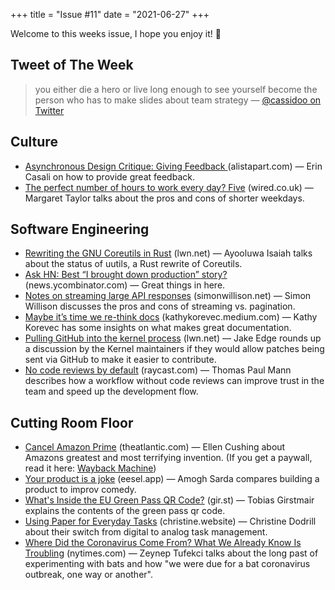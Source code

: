 +++
title = "Issue #11"
date = "2021-06-27"
+++

Welcome to this weeks issue, I hope you enjoy it! 🙌

## Tweet of The Week
> you either die a hero or live long enough to see yourself become the person who has to make slides about team strategy
> — [@cassidoo on Twitter](https://twitter.com/cassidoo/status/1408460539588755460)

## Culture
* [Asynchronous Design Critique: Giving Feedback
](https://alistapart.com/article/async-design-critique-giving-feedback/) (alistapart.com) — Erin Casali on how to provide great feedback.
* [The perfect number of hours to work every day? Five](https://www.wired.co.uk/article/working-day-time-five-hours) (wired.co.uk) — Margaret Taylor talks about the pros and cons of shorter weekdays.

## Software Engineering
* [Rewriting the GNU Coreutils in Rust](https://lwn.net/Articles/857599/) (lwn.net) — Ayooluwa Isaiah talks about the status of uutils, a Rust rewrite of Coreutils.
* [Ask HN: Best “I brought down production” story?](https://news.ycombinator.com/item?id=27644387) (news.ycombinator.com) — Great things in here.
* [Notes on streaming large API responses](https://simonwillison.net/2021/Jun/25/streaming-large-api-responses/) (simonwillison.net) — Simon Willison discusses the pros and cons of streaming vs. pagination.
* [Maybe it’s time we re-think docs](https://kathykorevec.medium.com/building-a-better-place-for-docs-197f92765409) (kathykorevec.medium.com) — Kathy Korevec has some insights on what makes great documentation.
* [Pulling GitHub into the kernel process](https://lwn.net/SubscriberLink/860607/6ee772207c6ce7c3/) (lwn.net) — Jake Edge rounds up a discussion by the Kernel maintainers if they would allow patches being sent via GitHub to make it easier to contribute.
* [No code reviews by default](https://raycast.com/blog/no-code-reviews-by-default/) (raycast.com) — Thomas Paul Mann describes how a workflow without code reviews can improve trust in the team and speed up the development flow. 

## Cutting Room Floor
* [Cancel Amazon Prime](https://www.theatlantic.com/ideas/archive/2021/06/amazon-prime-day-dystopian/619265/) (theatlantic.com) — Ellen Cushing about Amazons greatest and most terrifying invention. (If you get a paywall, read it here: [Wayback Machine](https://web.archive.org/web/20210625213026if_/https://www.theatlantic.com/ideas/archive/2021/06/amazon-prime-day-dystopian/619265/))
* [Your product is a joke](https://www.eesel.app/blog/your-product-is-a-joke) (eesel.app) — Amogh Sarda compares building a product to improv comedy.
* [What's Inside the EU Green Pass QR Code?](https://gir.st/blog/greenpass.html) (gir.st) — Tobias Girstmair explains the contents of the green pass qr code.
* [Using Paper for Everyday Tasks](https://christine.website/blog/gtd-on-paper-2021-06-13) (christine.website) — Christine Dodrill about their switch from digital to analog task management.
* [Where Did the Coronavirus Come From? What We Already Know Is Troubling](https://www.nytimes.com/2021/06/25/opinion/coronavirus-lab.html) (nytimes.com) — Zeynep Tufekci talks about the long past of experimenting with bats and how "we were due for a bat coronavirus outbreak, one way or another".